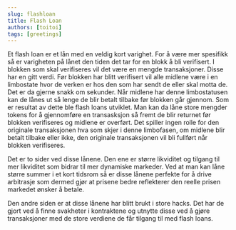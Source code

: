 ```yaml
---
slug: flashloan
title: Flash Loan
authors: [toitoi]
tags: [greetings]
---
```


Et flash loan er et lån med en veldig kort varighet. For å være mer spesifikk så er varigheten på lånet den tiden det tar for en blokk å bli verifisert. I blokken som skal verifiseres vil det være en mengde transaksjoner. Disse har en gitt verdi. Før blokken har blitt verifisert vil alle midlene være i en limbostate hvor de verken er hos den som har sendt de eller skal motta de. Det er da gjerne snakk om sekunder. Når midlene har denne limbostatusen kan de lånes ut så lenge de blir betalt tilbake før blokken går gjennom. Som er resultat av dette ble flash loans utviklet. Man kan da låne store mengder tokens for å gjennomføre en transasksjon så fremt de blir returnet før blokken verifiseres og midlene er overført. Det spiller ingen rolle for den originale transaksjonen hva som skjer i denne limbofasen, om midlene blir betalt tilbake eller ikke, den originale transaksjonen vil bli fullført når blokken verifiseres. 

Det er to sider ved disse lånene. Den ene er større likviditet og tilgang til mer likviditet som bidrar til mer dynamiske markeder. Ved at man kan låne større summer i et kort tidsrom så er disse lånene perfekte for å drive arbitrasje som dermed gjør at prisene bedre reflekterer den reelle prisen markedet ønsker å betale. 

Den andre siden er at disse lånene har blitt brukt i store hacks. Det har de gjort ved å finne svakheter i kontraktene og utnytte disse ved å gjøre transaksjoner med de store verdiene de får tilgang til med flash loans.

